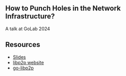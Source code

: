 ## How to Punch Holes in the Network Infrastructure?
A talk at GoLab 2024

## Resources
- [Slides](https://docs.google.com/presentation/d/1Av22jb0PluNsREAojO6gaQF9gY2n0JrSgBXAhZ9vcO4/edit?usp=sharing)
- [libp2p website](https://libp2p.io/)
- [go-libp2p](https://github.com/libp2p/go-libp2p)